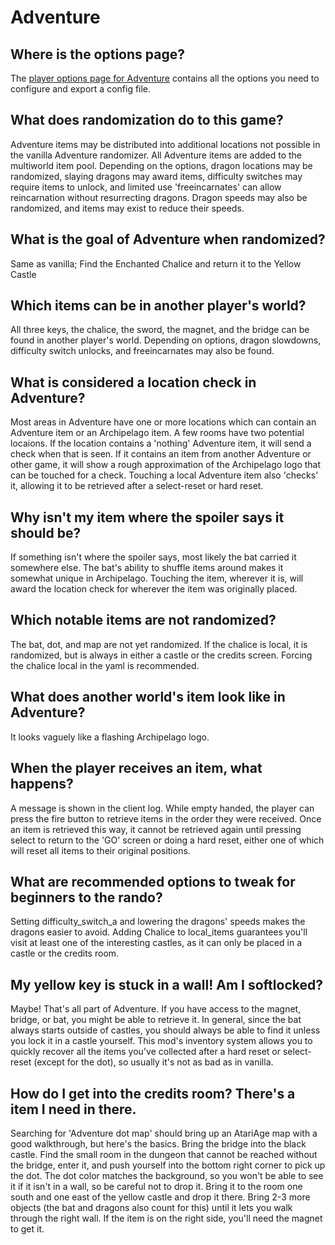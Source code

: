 # Adventure

## Where is the options page?
The [player options page for Adventure](../player-options) contains all the options you need to configure and export a config file.

## What does randomization do to this game?
Adventure items may be distributed into additional locations not possible in the vanilla Adventure randomizer.  All
Adventure items are added to the multiworld item pool.  Depending on the options, dragon locations may be randomized,
slaying dragons may award items, difficulty switches may require items to unlock, and limited use 'freeincarnates'
can allow reincarnation without resurrecting dragons.  Dragon speeds may also be randomized, and items may exist
to reduce their speeds.

## What is the goal of Adventure when randomized?
Same as vanilla; Find the Enchanted Chalice and return it to the Yellow Castle

## Which items can be in another player's world?
All three keys, the chalice, the sword, the magnet, and the bridge can be found in another player's world.  Depending on
options, dragon slowdowns, difficulty switch unlocks, and freeincarnates may also be found.

## What is considered a location check in Adventure?
Most areas in Adventure have one or more locations which can contain an Adventure item or an Archipelago item.
A few rooms have two potential locaions.  If the location contains a 'nothing' Adventure item, it will send a check when
that is seen.  If it contains an item from another Adventure or other game, it will show a rough approximation of the
Archipelago logo that can be touched for a check.  Touching a local Adventure item also 'checks' it, allowing it to be
retrieved after a select-reset or hard reset.

## Why isn't my item where the spoiler says it should be?
If something isn't where the spoiler says, most likely the bat carried it somewhere else.  The bat's ability to shuffle
items around makes it somewhat unique in Archipelago.  Touching the item, wherever it is, will award the location check
for wherever the item was originally placed.

## Which notable items are not randomized?
The bat, dot, and map are not yet randomized.  If the chalice is local, it is randomized, but is always in either a 
castle or the credits screen.  Forcing the chalice local in the yaml is recommended.

## What does another world's item look like in Adventure?
It looks vaguely like a flashing Archipelago logo. 

## When the player receives an item, what happens?
A message is shown in the client log.  While empty handed, the player can press the fire button to retrieve items in the
order they were received.  Once an item is retrieved this way, it cannot be retrieved again until pressing select to 
return to the 'GO' screen or doing a hard reset, either one of which will reset all items to their original positions.

## What are recommended options to tweak for beginners to the rando?
Setting difficulty_switch_a and lowering the dragons' speeds makes the dragons easier to avoid.  Adding Chalice to 
local_items guarantees you'll visit at least one of the interesting castles, as it can only be placed in a castle or
the credits room.

## My yellow key is stuck in a wall!  Am I softlocked?
Maybe!  That's all part of Adventure.  If you have access to the magnet, bridge, or bat, you might be able to retrieve
it.  In general, since the bat always starts outside of castles, you should always be able to find it unless you lock
it in a castle yourself.  This mod's inventory system allows you to quickly recover all the items
you've collected after a hard reset or select-reset (except for the dot), so usually it's not as bad as in vanilla.

## How do I get into the credits room?  There's a item I need in there.
Searching for 'Adventure dot map' should bring up an AtariAge map with a good walkthrough, but here's the basics.
Bring the bridge into the black castle.  Find the small room in the dungeon that cannot be reached without the bridge, 
enter it, and push yourself into the bottom right corner to pick up the dot.  The dot color matches the background,
so you won't be able to see it if it isn't in a wall, so be careful not to drop it.  Bring it to the room one south and
one east of the yellow castle and drop it there. Bring 2-3 more objects (the bat and dragons also count for this) until 
it lets you walk through the right wall.
If the item is on the right side, you'll need the magnet to get it.